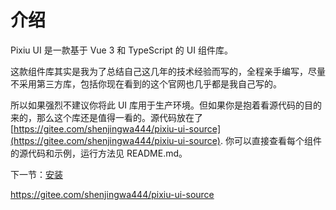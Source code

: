 # 介绍
Pixiu UI 是一款基于 Vue 3 和 TypeScript 的 UI 组件库。

这款组件库其实是我为了总结自己这几年的技术经验而写的，全程亲手编写，尽量不采用第三方库，包括你现在看到的这个官网也几乎都是我自己写的。

所以如果强烈不建议你将此 UI 库用于生产环境。但如果你是抱着看源代码的目的来的，那么这个库还是值得一看的。源代码放在了 [https://gitee.com/shenjingwa444/pixiu-ui-source](https://gitee.com/shenjingwa444/pixiu-ui-source).
你可以直接查看每个组件的源代码和示例，运行方法见 README.md。

下一节：[安装](#/doc/install)

https://gitee.com/shenjingwa444/pixiu-ui-source